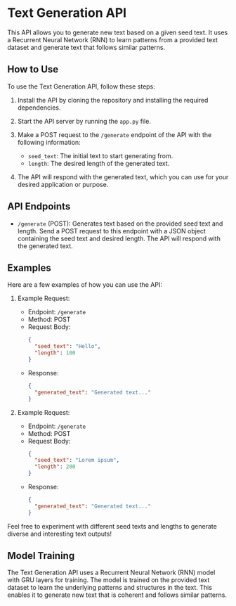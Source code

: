 # Text Generation API

This API allows you to generate new text based on a given seed text. It uses a Recurrent Neural Network (RNN) to learn patterns from a provided text dataset and generate text that follows similar patterns.

## How to Use

To use the Text Generation API, follow these steps:

1. Install the API by cloning the repository and installing the required dependencies.

2. Start the API server by running the `app.py` file.

3. Make a POST request to the `/generate` endpoint of the API with the following information:

   - `seed_text`: The initial text to start generating from.
   - `length`: The desired length of the generated text.

4. The API will respond with the generated text, which you can use for your desired application or purpose.

## API Endpoints

- `/generate` (POST): Generates text based on the provided seed text and length. Send a POST request to this endpoint with a JSON object containing the seed text and desired length. The API will respond with the generated text.

## Examples

Here are a few examples of how you can use the API:

1. Example Request:
   - Endpoint: `/generate`
   - Method: POST
   - Request Body:
     ```json
     {
       "seed_text": "Hello",
       "length": 100
     }
     ```
   - Response:
     ```json
     {
       "generated_text": "Generated text..."
     }
     ```

2. Example Request:
   - Endpoint: `/generate`
   - Method: POST
   - Request Body:
     ```json
     {
       "seed_text": "Lorem ipsum",
       "length": 200
     }
     ```
   - Response:
     ```json
     {
       "generated_text": "Generated text..."
     }
     ```

Feel free to experiment with different seed texts and lengths to generate diverse and interesting text outputs!

## Model Training

The Text Generation API uses a Recurrent Neural Network (RNN) model with GRU layers for training. The model is trained on the provided text dataset to learn the underlying patterns and structures in the text. This enables it to generate new text that is coherent and follows similar patterns.
